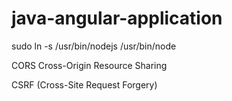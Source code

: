 # java-angular-application

sudo ln -s /usr/bin/nodejs /usr/bin/node

CORS Cross-Origin Resource Sharing

CSRF (Cross-Site Request Forgery)
